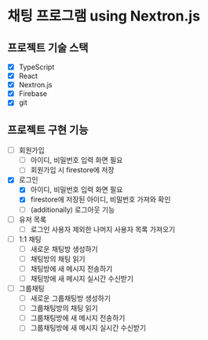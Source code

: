 # 채팅 프로그램 using Nextron.js

## 프로젝트 기술 스택
- [x] TypeScript
- [x] React
- [x] Nextron.js
- [x] Firebase
- [x] git

## 프로젝트 구현 기능
- [ ] 회원가입
  - [ ] 아이디, 비밀번호 입력 화면 필요
  - [ ] 회원가입 시 firestore에 저장
- [x] 로그인
  - [x] 아이디, 비밀번호 입력 화면 필요
  - [x] firestore에 저장된 아이디, 비밀번호 가져와 확인
  - [ ] (additionally) 로그아웃 기능
- [ ] 유저 목록
  - [ ] 로그인 사용자 제외한 나머지 사용자 목록 가져오기
- [ ] 1:1 채팅
  - [ ] 새로운 채팅방 생성하기
  - [ ] 채팅방의 채팅 읽기
  - [ ] 채팅방에 새 메시지 전송하기
  - [ ] 채팅방에 새 메시지 실시간 수신받기
- [ ] 그룹채팅
  - [ ] 새로운 그룹채팅방 생성하기
  - [ ] 그룹채팅방의 채팅 읽기
  - [ ] 그룹채팅방에 새 메시지 전송하기
  - [ ] 그룹채팅방에 새 메시지 실시간 수신받기